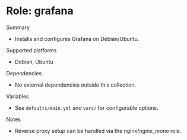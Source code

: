 # Role: grafana

Summary

- Installs and configures Grafana on Debian/Ubuntu.

Supported platforms

- Debian, Ubuntu

Dependencies

- No external dependencies outside this collection.

Variables

- See `defaults/main.yml` and `vars/` for configurable options.

Notes

- Reverse proxy setup can be handled via the nginx/nginx_mono role.
